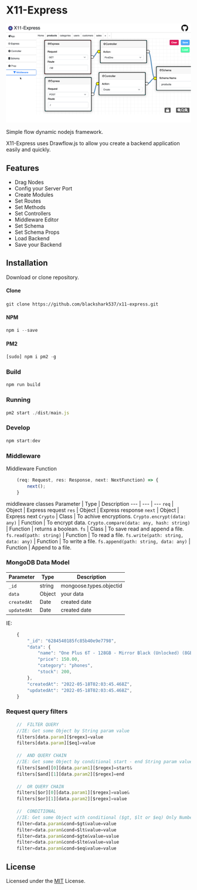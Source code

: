 # X11-Express

![Demo](https://github.com/blackshark537/x11-express/raw/master/public/demo.png)

Simple flow dynamic nodejs framework.

X11-Express uses Drawflow.js to allow you create a backend application easily and quickly.

## Features
- Drag Nodes
- Config your Server Port
- Create Modules
- Set Routes
- Set Methods
- Set Controllers
- Middleware Editor
- Set Schema
- Set Schema Props
- Load Backend
- Save your Backend

## Installation
Download or clone repository.

#### Clone
`git clone https://github.com/blackshark537/x11-express.git`

#### NPM
```javascript
npm i --save
```

#### PM2
```javascript
[sudo] npm i pm2 -g
```
### Build
```javascript
npm run build
```

### Running
```javascript
pm2 start ./dist/main.js
```

### Develop
```javascript
npm start:dev
```

### Middleware
Middleware Function
```javascript
    (req: Request, res: Response, next: NextFunction) => {
        next();
    }
```

middleware classes
Parameter | Type | Description
--- | --- | ---
`req` | Object | Express request
`res` | Object | Express response
`next` | Object | Express next
`Crypto` | Class | To achive encryptions.
`Crypto.encrypt(data: any)` | Function | To encrypt data.
`Crypto.compare(data: any, hash: string)` | Function | returns a boolean.
`fs` | Class | To save read and append a file.
`fs.read(path: string)` | Function | To read a file.
`fs.write(path: string, data: any)` | Function | To write a file.
`fs.append(path: string, data: any)` | Function | Append to a file.

### MongoDB Data Model
Parameter | Type | Description
--- | --- | ---
`_id` | string | mongoose.types.objectid
`data` | Object | your data
`createdAt` | Date | created date 
`updatedAt` | Date | created date 

IE:
```javascript
    {
        "_id": "6284540185fc85b40e9e7798",
        "data": {
            "name": "One Plus 6T - 128GB - Mirror Black (Unlocked) (8GB RAM)",
            "price": 150.00,
            "category": "phones",
            "stock": 200,
        },
        "createdAt": "2022-05-18T02:03:45.468Z",
        "updatedAt": "2022-05-18T02:03:45.468Z",
    }
```
### Request query filters
```javascript
    //  FILTER QUERY
    //IE: Get some Object by String param value
    filters[data.param][$regex]=value
    filters[data.param][$eq]=value
    
    //  AND QUERY CHAIN
    //IE: Get some Object by conditional start - end String param value
    filters[$and][0][data.param1][$regex]=start&
    filters[$and][1][data.param2][$regex]=end

    //  OR QUERY CHAIN
    filters[$or][0][data.param1][$regex]=value&
    filters[$or][1][data.param2][$regex]=value

    //  CONDITIONAL
    //IE: Get some Object with conditional ($gt, $lt or $eq) Only Numbers param value.
    filter=data.param&cond=$gt&value=value
    filter=data.param&cond=$lt&value=value
    filter=data.param&cond=$gte&value=value
    filter=data.param&cond=$lte&value=value
    filter=data.param&cond=$eq&value=value
```

## License

Licensed under the [MIT](LICENSE) License.
